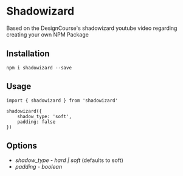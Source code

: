 # Shadowizard

Based on the DesignCourse's shadowizard youtube video regarding creating your own NPM Package

## Installation

`npm i shadowizard --save`

## Usage

```
import { shadowizard } from 'shadowizard'

shadowizard({
    shadow_type: 'soft',
    padding: false
})
```

## Options 
* *shadow_type* - _hard | soft_ (defaults to soft)
* *padding* - _boolean_
